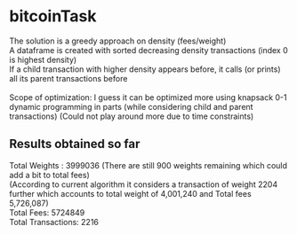 # bitcoinTask
The solution is a greedy approach on density (fees/weight)<br>
A dataframe is created with sorted decreasing density transactions (index 0 is highest density)<br>
If a child transaction with higher density appears before, it calls (or prints) all its parent transactions before <br>
<br>
Scope of optimization: I guess it can be optimized more using knapsack 0-1 dynamic programming in parts (while considering child and parent transactions) (Could not play around more due to time constraints)

## Results obtained so far 
Total Weights :  3999036 (There are still 900 weights remaining which could add a bit to total fees)<br>
(According to current algorithm it considers a transaction of weight 2204 further which accounts to total weight of 4,001,240 and Total fees 5,726,087)<br>
Total Fees: 5724849<br>
Total Transactions: 2216
